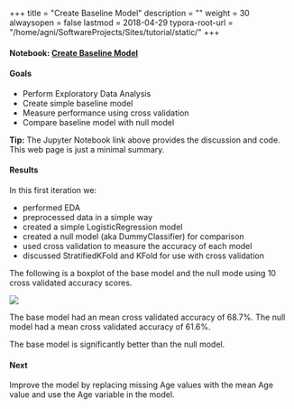 +++
title = "Create Baseline Model"
description = ""
weight = 30
alwaysopen = false
lastmod = 2018-04-29
typora-root-url = "/home/agni/SoftwareProjects/Sites/tutorial/static/"
+++

#### Notebook:  <a href="http://nbviewer.jupyter.org/github/sdiehl28/tutorial-jupyter-notebooks/blob/master/projects/titanic/Titanic01.ipynb" target="_blank">Create Baseline Model</a>
#### Goals
* Perform Exploratory Data Analysis
* Create simple baseline model
* Measure performance using cross validation
* Compare baseline model with null model

<div class="alert alert-success">
<strong>Tip:</strong> The Jupyter Notebook link above provides the discussion and code.  This web page is just a minimal summary.
</div>

#### Results
In this first iteration we:

- performed EDA
- preprocessed data in a simple way
- created a simple LogisticRegression model
- created a null model (aka DummyClassifier) for comparison
- used cross validation to measure the accuracy of each model
- discussed StratifiedKFold and KFold for use with cross validation

The following is a boxplot of the base model and the null mode using 10 cross validated accuracy scores.

<img src='/images/base_vs_null.png'>

The base model had an mean cross validated accuracy of 68.7%.  The null model had a mean cross validated accuracy of 61.6%.

The base model is significantly better than the null model.

#### Next

Improve the model by replacing missing Age values with the mean Age value and use the Age variable in the model.
